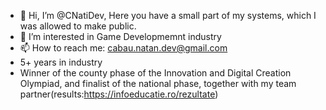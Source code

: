 - 👋 Hi, I’m @CNatiDev, Here you have a small part of my systems, which I was allowed to make public.
- 👀 I’m interested in Game Developmemnt industry
- 📫 How to reach me: cabau.natan.dev@gmail.com
- 5+ years in industry 
- Winner of the county phase of the Innovation and Digital Creation Olympiad, and finalist of the national phase, together with my team partner(results:https://infoeducatie.ro/rezultate)

<!---
CNatiDev/CNatiDev is a ✨ special ✨ repository because its `README.md` (this file) appears on your GitHub profile.
You can click the Preview link to take a look at your changes.
--->
